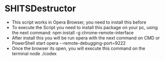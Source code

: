 # SHITSDestructor
- This script works in Opera Browser, you need to install this before
- To execute the Script you need to install this package on your pc, using the next command:
npm install -g chrome-remote-interface
- After install this you will be run opera with the next command on CMD or PowerShell
start opera --remote-debugging-port=9222
- Once the browser its open, you will execute this command on the terminal
node ./codex
